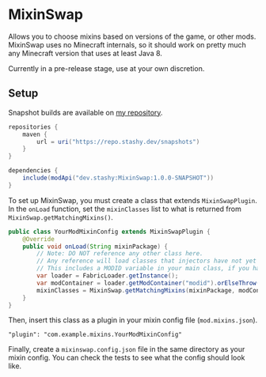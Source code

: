# MixinSwap

Allows you to choose mixins based on versions of the game, or other mods.  
MixinSwap uses no Minecraft internals, so it should work on pretty much any Minecraft version that uses at least Java 8.

Currently in a pre-release stage, use at your own discretion.

## Setup

Snapshot builds are available on [my repository](https://repo.stashy.dev/#/snapshots).

```groovy
repositories {
    maven {
        url = uri("https://repo.stashy.dev/snapshots")
    }
}

dependencies {
    include(modApi("dev.stashy:MixinSwap:1.0.0-SNAPSHOT"))
}
```

To set up MixinSwap, you must create a class that extends `MixinSwapPlugin`. In the `onLoad` function, set
the `mixinClasses` list to what is returned from `MixinSwap.getMatchingMixins()`.

```java
public class YourModMixinConfig extends MixinSwapPlugin {
    @Override
    public void onLoad(String mixinPackage) {
        // Note: DO NOT reference any other class here.
        // Any reference will load classes that injectors have not yet injected into, which will result in catastrophic failure.
        // This includes a MODID variable in your main class, if you have one.
        var loader = FabricLoader.getInstance();
        var modContainer = loader.getModContainer("modid").orElseThrow();
        mixinClasses = MixinSwap.getMatchingMixins(mixinPackage, modContainer, loader);
    }
}
```

Then, insert this class as a plugin in your mixin config file (`mod.mixins.json`).

```
"plugin": "com.example.mixins.YourModMixinConfig"
```

Finally, create a `mixinswap.config.json` file in the same directory as your mixin config.
You can check the tests to see what the config should look like.

